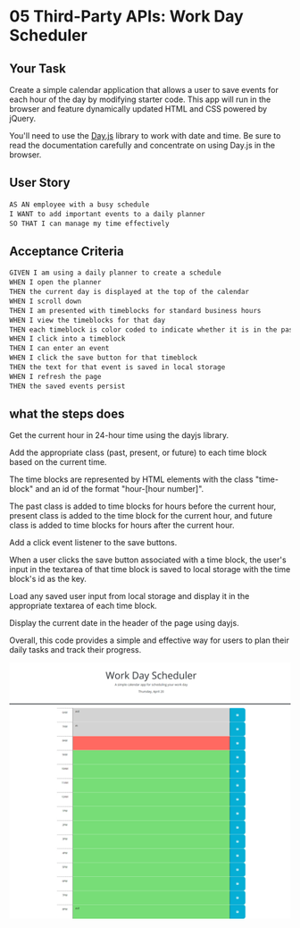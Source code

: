 # 05 Third-Party APIs: Work Day Scheduler

## Your Task

Create a simple calendar application that allows a user to save events for each hour of the day by modifying starter code. This app will run in the browser and feature dynamically updated HTML and CSS powered by jQuery.

You'll need to use the [Day.js](https://day.js.org/en/) library to work with date and time. Be sure to read the documentation carefully and concentrate on using Day.js in the browser.

## User Story

```md
AS AN employee with a busy schedule
I WANT to add important events to a daily planner
SO THAT I can manage my time effectively
```

## Acceptance Criteria

```md
GIVEN I am using a daily planner to create a schedule
WHEN I open the planner
THEN the current day is displayed at the top of the calendar
WHEN I scroll down
THEN I am presented with timeblocks for standard business hours
WHEN I view the timeblocks for that day
THEN each timeblock is color coded to indicate whether it is in the past, present, or future
WHEN I click into a timeblock
THEN I can enter an event
WHEN I click the save button for that timeblock
THEN the text for that event is saved in local storage
WHEN I refresh the page
THEN the saved events persist
```
## what the steps does
Get the current hour in 24-hour time using the dayjs library.

Add the appropriate class (past, present, or future) to each time block based on the current time.

The time blocks are represented by HTML elements with the class "time-block" and an id of the format "hour-[hour number]".

The past class is added to time blocks for hours before the current hour, present class is added to the time block for the current hour, and future class is added to time blocks for hours after the current hour.

Add a click event listener to the save buttons.

When a user clicks the save button associated with a time block, the user's input in the textarea of that time block is saved to local storage with the time block's id as the key.

Load any saved user input from local storage and display it in the appropriate textarea of each time block.

Display the current date in the header of the page using dayjs.

Overall, this code provides a simple and effective way for users to plan their daily tasks and track their progress.

<img src="Thing.png">